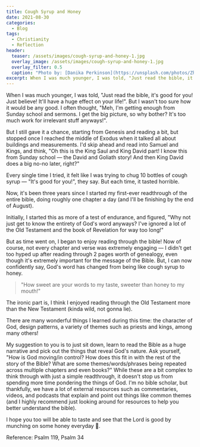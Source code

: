 ```yaml
---
title: Cough Syrup and Honey
date: 2021-08-30
categories:
  - Blog
tags:
  - Christianity
  - Reflection
header:
  teaser: /assets/images/cough-syrup-and-honey-1.jpg
  overlay_image: /assets/images/cough-syrup-and-honey-1.jpg
  overlay_filter: 0.5
  caption: "Photo by: [Danika Perkinson](https://unsplash.com/photos/ZhA9vZQPTeE)"
excerpt: When I was much younger, I was told, "Just read the bible, it's good for you!..."
---
```


When I was much younger, I was told, "Just read the bible, it's good for you! Just believe! It'll have a huge effect on your life!". But I wasn't too sure how it would be any good. I often thought, "Meh, I'm getting enough from Sunday school and sermons. I get the big picture, so why bother? It's too much work for irrelevant stuff anyways!".

But I still gave it a chance, starting from Genesis and reading a bit, but stopped once I reached the middle of Exodus when it talked all about buildings and measurements. I'd skip ahead and read into Samuel and Kings, and think, "Oh this is the King Saul and King David part! I know this from Sunday school — the David and Goliath story! And then King David does a big no-no later, right?"

Every single time I tried, it felt like I was trying to chug 10 bottles of cough syrup — "It's good for you!", they say. But each time, it tasted horrible.

Now, it's been three years since I started my first-ever readthrough of the entire bible, doing roughly one chapter a day (and I'll be finishing by the end of August).

Initially, I started this as more of a test of endurance, and figured, "Why not just get to know the entirety of God's word anyways? I've ignored a lot of the Old Testament and the book of Revelation for way too long!"

But as time went on, I began to enjoy reading through the bible! Now of course, not every chapter and verse was extremely engaging — I didn't get too hyped up after reading through 2 pages worth of genealogy, even though it's extremely important for the message of the Bible. But, I can now confidently say, God's word has changed from being like cough syrup to honey.

> "How sweet are your words to my taste, sweeter than honey to my mouth!"

The ironic part is, I think I enjoyed reading through the Old Testament more than the New Testament (kinda wild, not gonna lie).

There are many wonderful things I learned during this time: the character of God, design patterns, a variety of themes such as priests and kings, among many others!

My suggestion to you is to just sit down, learn to read the Bible as a huge narrative and pick out the things that reveal God's nature. Ask yourself, "How is God moving/in control? How does this fit in with the rest of the story of the Bible? What are some themes/words/phrases being repeated across multiple chapters and even books?" While these are a bit complex to think through with just a simple readthrough, it doesn't stop us from spending more time pondering the things of God. I'm no bible scholar, but thankfully, we have a lot of external resources such as commentaries, videos, and podcasts that explain and point out things like common themes (and I highly recommend just looking around for resources to help you better understand the bible).

I hope you too will be able to taste and see that the Lord is good by munching on some honey everyday 🍯.

Reference: Psalm 119, Psalm 34
